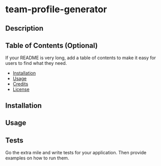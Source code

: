 # team-profile-generator

## Description 



## Table of Contents (Optional)

If your README is very long, add a table of contents to make it easy for users to find what they need.

* [Installation](#installation)
* [Usage](#usage)
* [Credits](#credits)
* [License](#license)


## Installation



## Usage 

## Tests

Go the extra mile and write tests for your application. Then provide examples on how to run them.

